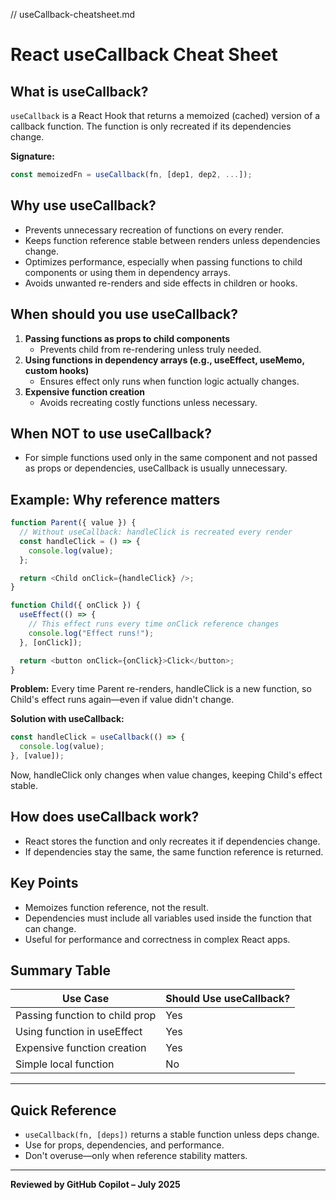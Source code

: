 // useCallback-cheatsheet.md

# React useCallback Cheat Sheet

## What is useCallback?

`useCallback` is a React Hook that returns a memoized (cached) version of a callback function. The function is only recreated if its dependencies change.

**Signature:**

```javascript
const memoizedFn = useCallback(fn, [dep1, dep2, ...]);
```

## Why use useCallback?

- Prevents unnecessary recreation of functions on every render.
- Keeps function reference stable between renders unless dependencies change.
- Optimizes performance, especially when passing functions to child components or using them in dependency arrays.
- Avoids unwanted re-renders and side effects in children or hooks.

## When should you use useCallback?

1. **Passing functions as props to child components**
   - Prevents child from re-rendering unless truly needed.
2. **Using functions in dependency arrays (e.g., useEffect, useMemo, custom hooks)**
   - Ensures effect only runs when function logic actually changes.
3. **Expensive function creation**
   - Avoids recreating costly functions unless necessary.

## When NOT to use useCallback?

- For simple functions used only in the same component and not passed as props or dependencies, useCallback is usually unnecessary.

## Example: Why reference matters

```javascript
function Parent({ value }) {
  // Without useCallback: handleClick is recreated every render
  const handleClick = () => {
    console.log(value);
  };

  return <Child onClick={handleClick} />;
}

function Child({ onClick }) {
  useEffect(() => {
    // This effect runs every time onClick reference changes
    console.log("Effect runs!");
  }, [onClick]);

  return <button onClick={onClick}>Click</button>;
}
```

**Problem:**
Every time Parent re-renders, handleClick is a new function, so Child's effect runs again—even if value didn't change.

**Solution with useCallback:**

```javascript
const handleClick = useCallback(() => {
  console.log(value);
}, [value]);
```

Now, handleClick only changes when value changes, keeping Child's effect stable.

## How does useCallback work?

- React stores the function and only recreates it if dependencies change.
- If dependencies stay the same, the same function reference is returned.

## Key Points

- Memoizes function reference, not the result.
- Dependencies must include all variables used inside the function that can change.
- Useful for performance and correctness in complex React apps.

## Summary Table

| Use Case                       | Should Use useCallback? |
| ------------------------------ | ----------------------- |
| Passing function to child prop | Yes                     |
| Using function in useEffect    | Yes                     |
| Expensive function creation    | Yes                     |
| Simple local function          | No                      |

---

## Quick Reference

- `useCallback(fn, [deps])` returns a stable function unless deps change.
- Use for props, dependencies, and performance.
- Don't overuse—only when reference stability matters.

---

**Reviewed by GitHub Copilot – July 2025**
